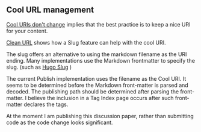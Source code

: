 ## Cool URL management

[Cool URIs don't change](https://www.w3.org/Provider/Style/URI) implies that the best practice is to keep a nice URI for your content.

[Clean URL](https://en.wikipedia.org/wiki/Clean_URL#Slug) shows how a Slug feature can help with the cool URI.  

The slug offers an alternative to using the markdown filename as the URI ending.  Many implementations use the Markdown frontmatter to specify the slug. (such as [Hugo Slug](https://gohugo.io/content-management/organization/#slug-1) )

The current Publish implementation uses the filename as the Cool URI. It seems to be determined before the Markdown front-matter is parsed and decoded. The publishing path should be determined after parsing the front-matter.  I believe the inclusion in a Tag Index page occurs after such front-matter declares the tags.

At the moment I am publishing this discussion paper, rather than submitting code as the code change looks significant.
